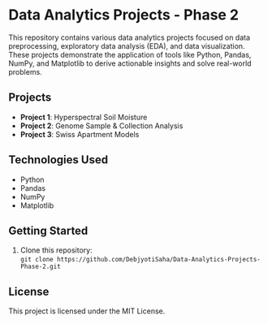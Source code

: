 # Data Analytics Projects - Phase 2

This repository contains various data analytics projects focused on data preprocessing, exploratory data analysis (EDA), and data visualization. These projects demonstrate the application of tools like Python, Pandas, NumPy, and Matplotlib to derive actionable insights and solve real-world problems.

## Projects

- **Project 1**: Hyperspectral Soil Moisture
- **Project 2**: Genome Sample & Collection Analysis
- **Project 3**: Swiss Apartment Models

## Technologies Used
- Python
- Pandas
- NumPy
- Matplotlib

## Getting Started
1. Clone this repository:  
   `git clone https://github.com/DebjyotiSaha/Data-Analytics-Projects-Phase-2.git`

## License
This project is licensed under the MIT License.
